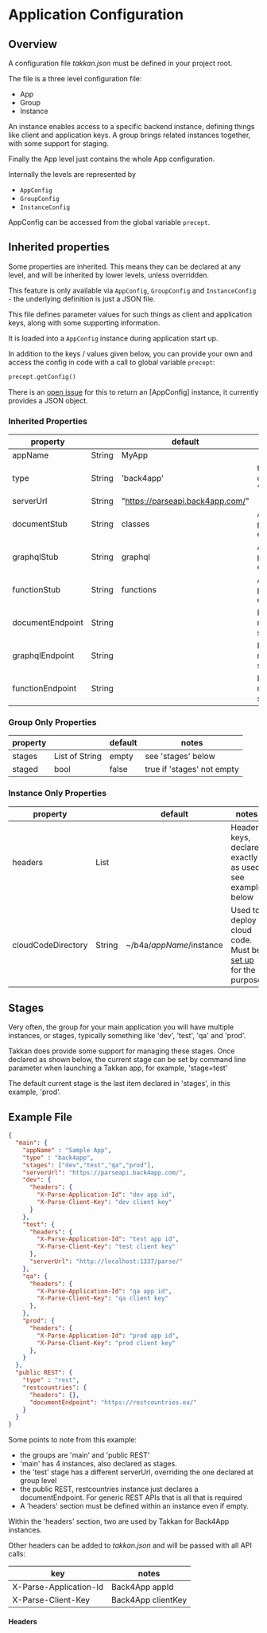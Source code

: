 # Application Configuration

## Overview

A configuration file *takkan.json* must be defined in your project root.

The file is a three level configuration file:

- App
- Group
- Instance

An instance enables access to a specific backend instance, defining things like client and application keys.  A group brings related instances together, with some support for staging.

Finally the App level just contains the whole App configuration.

Internally the levels are represented by

- `AppConfig`
- `GroupConfig`
- `InstanceConfig`

AppConfig can be accessed from the global variable `precept`. 

## Inherited properties

Some properties are inherited.  This means they can be declared at any level, and will be inherited by lower levels, unless overridden.

This feature is only available via `AppConfig`, `GroupConfig` and `InstanceConfig` - the underlying definition is just a JSON file.

This file defines parameter values for such things as client and application keys, along with some supporting information.

It is loaded into a `AppConfig` instance during application start up.

In addition to the keys / values given below, you can provide your own and access the config in code with a call to global variable `precept`:

``` dart
precept.getConfig()
```  

There is an [open issue](https://gitlab.com/takkan/takkan_client/-/issues/89) for this to return an [AppConfig] instance, it currently provides a JSON object.

### Inherited Properties

| property           |              | default                          | notes                                                     |
|--------------------|--------------|----------------------------------|-----------------------------------------------------------|
| appName            | String       | MyApp                            |                                                           |  
| type               | String       | 'back4app'                       | the type of 'backend' currently only 'back4app' or 'rest' |
| serverUrl          | String       | "https://parseapi.back4app.com/" |                                                           |
| documentStub       | String       | classes                          | Appended to serverUrl to produce document endpoint        |
| graphqlStub        | String       | graphql                          | Appended to serverUrl to produce GraphQL endpoint         |
| functionStub       | String       | functions                        | Appended to serverUrl to produce cloud functions endpoint |
| documentEndpoint   | String       |                                  | If defined, completely replaces serverUrl+documentStub    |
| graphqlEndpoint    | String       |                                  | If defined, completely replaces serverUrl+graphqlStub     |
| functionEndpoint   | String       |                                  | If defined, completely replaces serverUrl+functionStub    |   


### Group Only Properties

| property         |                | default                            | notes                                                     |
|------------------|----------------|------------------------------------|-----------------------------------------------------------|
| stages           | List of String | empty                              | see 'stages' below                                        |
| staged           | bool           | false | true if 'stages' not empty |                                                           |

### Instance Only Properties

| property           |                                | default                   | notes                                                     |
|--------------------|--------------------------------|---------------------------|-----------------------------------------------------------|
| headers            | List                           |                           | Header keys, declare exactly as used, see example below   |      
| cloudCodeDirectory | String                         | ~/b4a/$appName/$instance  | Used to deploy cloud code.  Must be [set up](https://www.back4app.com/docs/platform/parse-cli) for the purpose              |                                   


## Stages

Very often, the group for your main application you will have multiple instances, or stages, typically something like 'dev', 'test', 'qa' and 'prod'.

Takkan does provide some support for managing these stages.  Once declared as shown below, the current stage can be set by command line parameter when launching a Takkan app, for example, 'stage=test'

The default current stage is the last item declared in 'stages', in this example, 'prod'.



## Example File

```json
{
  "main": {
    "appName" : "Sample App",
    "type" : "back4app",
    "stages": ["dev","test","qa","prod"],
    "serverUrl": "https://parseapi.back4app.com/",
    "dev": {
      "headers": {
        "X-Parse-Application-Id": "dev app id",
        "X-Parse-Client-Key": "dev client key"
      }
    },
    "test": {
      "headers": {
        "X-Parse-Application-Id": "test app id",
        "X-Parse-Client-Key": "test client key"
      },
      "serverUrl": "http://localhost:1337/parse/"
    },
    "qa": {
      "headers": {
        "X-Parse-Application-Id": "qa app id",
        "X-Parse-Client-Key": "qa client key"
      },
    },
    "prod": {
      "headers": {
        "X-Parse-Application-Id": "prod app id",
        "X-Parse-Client-Key": "prod client key"
      },
    }
  },
  "public REST": {
    "type" : "rest",
    "restcountries": {
      "headers": {},
      "documentEndpoint": "https://restcountries.eu/"
    }
  }
}
```

Some points to note from this example:

- the groups are 'main' and 'public REST'
- 'main' has 4 instances, also declared as stages.
- the 'test' stage has a different serverUrl, overriding the one declared at group level
- the public REST, restcountries instance just declares a documentEndpoint.  For generic REST APIs that is all that is required
- A 'headers' section must be defined within an instance even if empty.

Within the 'headers' section, two are used by Takkan for Back4App instances.

Other headers can be added to *takkan.json* and will be passed with all API calls:

| key                    | notes              |
|------------------------|--------------------|
| X-Parse-Application-Id | Back4App appId     |
| X-Parse-Client-Key     | Back4App clientKey |










#### Headers






